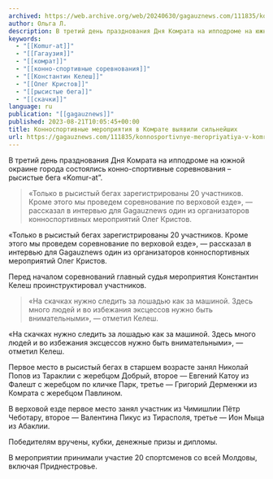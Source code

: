 ```yaml
---
archived: https://web.archive.org/web/20240630/gagauznews.com/111835/konnosportivnye-meropriyatiya-v-komrate-vyyavili-silnejshih.html
author: Ольга Л.
description: В третий день празднования Дня Комрата на ипподроме на южной окраине города состоялись конно-спортивные соревнования – рысистые бега «Komur-at”. «Только в рысистый бегах зарегистрированы 20 участников. Кроме этого мы проведем соревнование по верховой езде», — рассказал в интервью для Gagauznews один из организаторов конноспортивных мероприятий Олег Кристов. Перед началом соревнований главный судья мероприятия Константин Келеш проинструктировал участников. «На скачках нужно следить за лошадью как за машиной. Здесь много людей и во избежания эксцессов нужно быть внимательными», — отметил Келеш. Первое место в рысистый бегах в старшем возрасте занял Николай Попов из Тараклии с жеребцом Добрый, второе — Евгений Катоу из […]
keywords:
  - "[[Komur-at]]"
  - "[[Гагаузия]]"
  - "[[комрат]]"
  - "[[конно-спортивные соревнования]]"
  - "[[Константин Келеш]]"
  - "[[Олег Кристов]]"
  - "[[рысистые бега]]"
  - "[[скачки]]"
language: ru
publication: "[[gagauznews]]"
published: 2023-08-21T10:05:45+00:00
title: Конноспортивные мероприятия в Комрате выявили сильнейших
url: https://gagauznews.com/111835/konnosportivnye-meropriyatiya-v-komrate-vyyavili-silnejshih.html
---
```


В третий день празднования Дня Комрата на ипподроме на южной окраине города состоялись конно-спортивные соревнования – рысистые бега «Komur-at”.

> «Только в рысистый бегах зарегистрированы 20 участников. Кроме этого мы проведем соревнование по верховой езде», — рассказал в интервью для Gagauznews один из организаторов конноспортивных мероприятий Олег Кристов.

«Только в рысистый бегах зарегистрированы 20 участников. Кроме этого мы проведем соревнование по верховой езде», — рассказал в интервью для Gagauznews один из организаторов конноспортивных мероприятий Олег Кристов.

Перед началом соревнований главный судья мероприятия Константин Келеш проинструктировал участников.

> «На скачках нужно следить за лошадью как за машиной. Здесь много людей и во избежания эксцессов нужно быть внимательными», — отметил Келеш.

«На скачках нужно следить за лошадью как за машиной. Здесь много людей и во избежания эксцессов нужно быть внимательными», — отметил Келеш.

Первое место в рысистый бегах в старшем возрасте занял Николай Попов из Тараклии с жеребцом Добрый, второе — Евгений Катоу из Фалешт с жеребцом по кличке Парк, третье — Григорий Дерменжи из Комрата с жеребцом Павлином.

В верховой езде первое место занял участник из Чимишлии Пётр Чеботару, второе — Валентина Пикус из Тирасполя, третье — Ион Мыца из Абаклии.

Победителям вручены, кубки, денежные призы и дипломы.

В мероприятии принимали участие 20 спортсменов со всей Молдовы, включая Приднестровье.